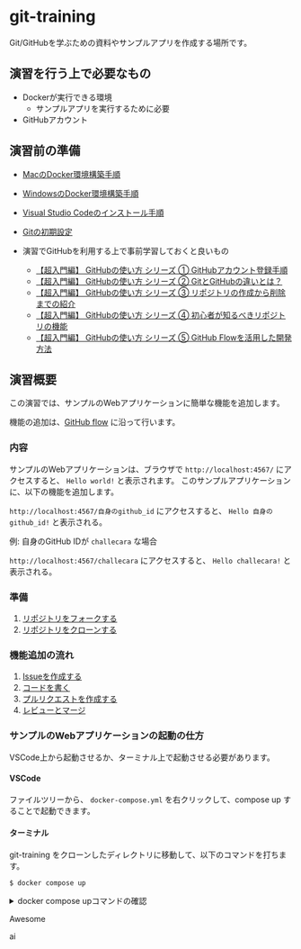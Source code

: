 # git-training
Git/GitHubを学ぶための資料やサンプルアプリを作成する場所です。

## 演習を行う上で必要なもの

- Dockerが実行できる環境
  - サンプルアプリを実行するために必要
- GitHubアカウント

## 演習前の準備

- [MacのDocker環境構築手順](./doc/setup-mac.md)
- [WindowsのDocker環境構築手順](./doc/setup-windows.md)
- [Visual Studio Codeのインストール手順](./doc/setup-vscode.md)
- [Gitの初期設定](./doc/setup-git.md)

- 演習でGitHubを利用する上で事前学習しておくと良いもの
  - [【超入門編】 GitHubの使い方 シリーズ ① GitHubアカウント登録手順](https://www.youtube.com/watch?v=SYVu3DymYfc)
  - [【超入門編】 GitHubの使い方 シリーズ ② GitとGitHubの違いとは？](https://www.youtube.com/watch?v=A4gSBUSAjNw)
  - [【超入門編】 GitHubの使い方 シリーズ ③ リポジトリの作成から削除までの紹介](https://www.youtube.com/watch?v=FIp142zbMps)
  - [【超入門編】 GitHubの使い方 シリーズ ④ 初心者が知るべきリポジトリの機能](https://www.youtube.com/watch?v=zYsvftVsWMs)
  - [【超入門編】 GitHubの使い方 シリーズ ⑤ GitHub Flowを活用した開発方法](https://www.youtube.com/watch?v=Q2oLox6-yTM)

## 演習概要

この演習では、サンプルのWebアプリケーションに簡単な機能を追加します。

機能の追加は、[GitHub flow](https://docs.github.com/en/get-started/quickstart/github-flow) に沿って行います。

### 内容

サンプルのWebアプリケーションは、ブラウザで `http://localhost:4567/` にアクセスすると、 `Hello world!` と表示されます。
このサンプルアプリケーションに、以下の機能を追加します。

`http://localhost:4567/自身のgithub_id` にアクセスすると、 `Hello 自身のgithub_id!` と表示される。

例: 自身のGitHub IDが `challecara` な場合

`http://localhost:4567/challecara` にアクセスすると、 `Hello challecara!` と表示される。

### 準備
1. [リポジトリをフォークする](./doc/fork.md)
2. [リポジトリをクローンする](./doc/clone.md)

### 機能追加の流れ
1. [Issueを作成する](./doc/issue.md)
2. [コードを書く](./doc/coding.md)
3. [プルリクエストを作成する](./doc/pull_request.md)
4. [レビューとマージ](./doc/review_merge.md)

### サンプルのWebアプリケーションの起動の仕方
VSCode上から起動させるか、ターミナル上で起動させる必要があります。

#### VSCode
ファイルツリーから、 `docker-compose.yml` を右クリックして、compose up することで起動できます。

#### ターミナル
git-training をクローンしたディレクトリに移動して、以下のコマンドを打ちます。

```
$ docker compose up
```


<details>
<summary>docker compose upコマンドの確認</summary>

``` .sh
 ❯ docker compose up
Sending build context to Docker daemon  13.83MB
Step 1/10 : FROM ruby:3.1.2
 ---> 9652d0b40707
Step 2/10 : ENV APP_ROOT=/src
 ---> Using cache
 ---> 3a7dc27ccee3
Step 3/10 : RUN set -ex
 ---> Using cache
 ---> ce770f948344
Step 4/10 : RUN apt-get update -qq
 ---> Using cache
 ---> 13b24abc6d1f
Step 5/10 : RUN mkdir $APP_ROOT
 ---> Using cache
 ---> b6c7509e72a3
Step 6/10 : WORKDIR $APP_ROOT
 ---> Using cache
 ---> 3c6cc99464b5
Step 7/10 : ADD ./Gemfile $APP_ROOT/Gemfile
 ---> Using cache
 ---> f982c1ebf83d
Step 8/10 : ADD ./Gemfile.lock $APP_ROOT/Gemfile.lock
 ---> Using cache
 ---> f22145e66cbb
Step 9/10 : RUN gem install bundler -v 2.3.15
 ---> Using cache
 ---> 6169f043fa0c
Step 10/10 : RUN bundle install -j4
 ---> Running in 9e5732857b6f
Fetching gem metadata from https://rubygems.org/.........
Using bundler 2.3.15
Using ruby2_keywords 0.0.5
Fetching multi_json 1.15.0
Fetching rspec-support 3.11.0
Fetching diff-lcs 1.5.0
Fetching rack 2.2.3.1
Installing multi_json 1.15.0
Installing rspec-support 3.11.0
Installing diff-lcs 1.5.0
Installing rack 2.2.3.1
Fetching tilt 2.0.10
Fetching webrick 1.7.0
Installing tilt 2.0.10
Installing webrick 1.7.0
Fetching mustermann 1.1.1
Fetching rspec-core 3.11.0
Installing mustermann 1.1.1
Fetching rspec-expectations 3.11.0
Fetching rspec-mocks 3.11.1
Installing rspec-core 3.11.0
Installing rspec-expectations 3.11.0
Installing rspec-mocks 3.11.1
Fetching rack-protection 2.2.0
Installing rack-protection 2.2.0
Fetching rack-test 1.1.0
Fetching sinatra 2.2.0
Fetching rspec 3.11.0
Installing rspec 3.11.0
Installing rack-test 1.1.0
Installing sinatra 2.2.0
Fetching sinatra-contrib 2.2.0
Installing sinatra-contrib 2.2.0
Bundle complete! 5 Gemfile dependencies, 17 gems now installed.
Use `bundle info [gemname]` to see where a bundled gem is installed.
Removing intermediate container 9e5732857b6f
 ---> 3c7848877c1b
Successfully built 3c7848877c1b
Successfully tagged git-training_app:latest

Use 'docker scan' to run Snyk tests against images to find vulnerabilities and learn how to fix them
[+] Running 2/2
 ⠿ Network git-training_default  Created                                                                                                                                                       0.0s
 ⠿ Container git-training-app-1  Created                                                                                                                                                       0.0s
Attaching to git-training-app-1
git-training-app-1  | [2022-08-13 05:32:23] INFO  WEBrick 1.7.0
git-training-app-1  | [2022-08-13 05:32:23] INFO  ruby 3.1.2 (2022-04-12) [x86_64-linux]
git-training-app-1  | == Sinatra (v2.2.0) has taken the stage on 4567 for development with backup from WEBrick
git-training-app-1  | [2022-08-13 05:32:23] INFO  WEBrick::HTTPServer#start: pid=1 port=4567
```
</details>

Awesome


ai